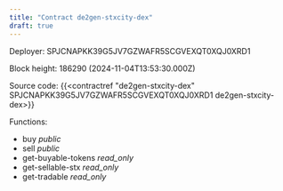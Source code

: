 ```yaml
---
title: "Contract de2gen-stxcity-dex"
draft: true
---
```

Deployer: SPJCNAPKK39G5JV7GZWAFR5SCGVEXQT0XQJ0XRD1


 



Block height: 186290 (2024-11-04T13:53:30.000Z)

Source code: {{<contractref "de2gen-stxcity-dex" SPJCNAPKK39G5JV7GZWAFR5SCGVEXQT0XQJ0XRD1 de2gen-stxcity-dex>}}

Functions:

* buy _public_
* sell _public_
* get-buyable-tokens _read_only_
* get-sellable-stx _read_only_
* get-tradable _read_only_
